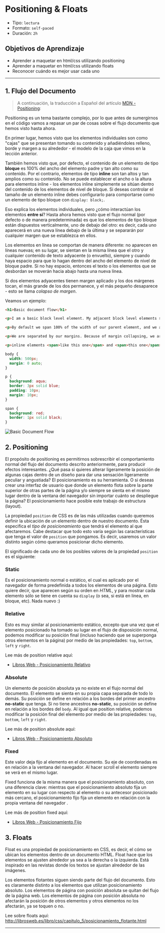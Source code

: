 # Positioning & Floats

- Tipo: `lectura`
- Formato: `self-paced`
- Duración: `2h`

## Objetivos de Aprendizaje

- Aprender a maquetar en html/css utilizando positioning
- Aprender a maquetar en html/css utilizando floats
- Reconocer cuándo es mejor usar cada uno

***


## 1. Flujo del Documento
>A continuación, la traducción a Español del artículo [MDN - Positioning](https://developer.mozilla.org/en-US/docs/Learn/CSS/CSS_layout/Positioning):


Positioning es un tema bastante complejo, por lo que antes de sumergirnos en el código vamos a repasar un par de cosas sobre el flujo documento que hemos visto hasta ahora.

En primer lugar, hemos visto que los elementos individuales son como "cajas" que se presentan tomando su contenido y añadiéndoles relleno, borde y margen a su alrededor - el modelo de la caja que vimos en la lección anterior.

También hemos visto que, por defecto, el contenido de un elemento de tipo **bloque** es 100% del ancho del elemento padre y tan alto como su contenido. Por el contrario, elementos de tipo **inline** son tan altos y tan amplios como su contenido. No se puede establecer el ancho o la altura para elementos inline - los elementos inline simplemente se sitúan dentro del contenido de los elementos de nivel de bloque. Si deseas controlar el tamaño de un elemento inline debes configurarlo para comportarse como un elemento de tipo bloque con `display: block;`.

Eso explica los elementos individuales, pero ¿cómo interactúan los elementos **entre sí**? Hasta ahora hemos visto que el flujo normal (por defecto o de manera predeterminada) es que los elementos de tipo bloque están dispuestos verticalmente, uno de debajo del otro: es decir, cada uno aparecerá en una nueva línea debajo de la última y se separarán por cualquier margen que se establezca en ellos.

Los elementos en línea se comportan de manera diferente: no aparecen en líneas nuevas; en su lugar, se sientan en la misma línea que el otro y cualquier contenido de texto adyacente (o envuelto), siempre y cuando haya espacio para que lo hagan dentro del ancho del elemento de nivel de bloque padre. Si no hay espacio, entonces el texto o los elementos que se desbordan se moverán hacia abajo hasta una nueva línea.

Si dos elementos adyacentes tienen margen aplicado y los dos márgenes tocan, el más grande de los dos permanece, y el más pequeño desaparece - esto se llama _colapso de margen_.

Veamos un ejemplo:

```html
<h1>Basic document flow</h1>

<p>I am a basic block level element. My adjacent block level elements sit on new lines below me.</p>

<p>By default we span 100% of the width of our parent element, and we are as tall as our child content. Our total width and height is our content + padding + border width/height.</p>

<p>We are separated by our margins. Because of margin collapsing, we are separated by the width of one of our margins, not both.</p>

<p>inline elements <span>like this one</span> and <span>this one</span> sit on the same line as one another, and adjacent text nodes, if there is space on the same line. Overflowing inline elements will <span>wrap onto a new line if possible (like this one containing text)</span>, or just go on to a new line if not, much like this image will do: <img src="https://mdn.mozillademos.org/files/13360/long.jpg"></p>

```

```css
body {
  width: 500px;
  margin: 0 auto;
}

p {
  background: aqua;
  border: 3px solid blue;
  padding: 10px;
  margin: 10px;
}

span {
  background: red;
  border: 1px solid black;
}
```

![Basic Document Flow](https://github.com/Laboratoria/curricula-js/blob/441a522e53ff2f34843e1ca740c01ea526fe8c19/03-interactive-site/00-html-and-css/04-positioning-and-floats/img-normal-flow.png?raw=true)

## 2. Positioning

El propósito de positioning es permitirnos sobrescribir el comportamiento normal del flujo del documento descrito anteriormente, para producir efectos interesantes. ¿Qué pasa si quieres alterar ligeramente la posición de algunas cajas dentro de un diseño para dar una sensación ligeramente peculiar y angustiada? El posicionamiento es su herramienta. O si deseas crear una interfaz de usuario que donde un elemento flota sobre la parte superior de otras partes de la página y/o siempre se sienta en el mismo lugar dentro de la ventana del navegador sin importar cuánto se despliegue la página? El posicionamiento hace posible este trabajo de estructura (layout).

La propiedad `position` de CSS es de las más utilizadas cuando queremos definir la ubicación de un elemento dentro de nuestro documento. Ésta especifica el _tipo de posicionamiento_ que tendrá el elemento al que afectaremos. Cabe destacar que todo esto varía según las características que tenga el valor de `position` que pongamos. Es decir, usaremos un valor distinto según cómo queramos posicionar dicho elemento.

El significado de cada uno de los posibles valores de la propiedad `position` es el siguiente:

### Static
Es el posicionamiento normal o estático, el cual es aplicado por el navegador de forma predefinida a todos los elementos de una página. Esto quiere decir, que aparecen según su orden en _HTML_, y para mostrar cada elemento sólo se tiene en cuenta su `display` (o sea, si está en linea, en bloque, etc). Nada nuevo :)

<!-- Este valor no utiliza un eje de coordenadas, por lo que no toma en cuenta las propiedades `left`, `right`, `top` y `bottom`; por lo que si las ponemos, no sucederá nada con el elemento.

![static](https://cdn-images-1.medium.com/max/800/1*oNAAc_CUeTsAqPpOZjRwKA.png) -->

### Relative

Esto es muy similar al posicionamiento estático, excepto que una vez que el elemento posicionado ha tomado su lugar en el flujo de disposición normal, podemos modificar su posición final (incluso haciendo que se superponga otros elementos en la página) por medio de las propiedades: `top`, `bottom`, `left` y `right`.

Lee más de position relative aquí:
* [Libros Web - Posicionamiento Relativo](http://librosweb.es/libro/css/capitulo_5/posicionamiento_relativo.html)

### Absolute
Un elemento de posición absoluta ya no existe en el flujo normal del documento. El elemento se sienta en su propia capa separada de todo lo demás. Su posición se define en relación a los bordes del primer ancestro **no-static** que tenga. Si no tiene ancestros **no-static**, su posición se define en relación a los bordes del `body`. Al igual que position relative, podemos modificar la posición final del elemento por medio de las propiedades: `top`, `bottom`, `left` y `right`.

<!-- ![absolute-code](https://cdn-images-1.medium.com/max/800/1*I-L5xJ7P8HLPs8bPfbMWTQ.png)
![absolute](https://cdn-images-1.medium.com/max/800/1*j1j32f4xx26URfN99BjTmw.png) -->

Lee más de position absolute aquí:

* [Libros Web - Posicionamiento Absoluto](http://librosweb.es/libro/css/capitulo_5/posicionamiento_absoluto.html)

### Fixed
Este valor deja fijo al elemento en el documento. Su eje de coordenadas es en relación a la ventana del navegador. Al hacer scroll el elemento siempre se verá en el mismo lugar.

Fixed funciona de la misma manera que el posicionamiento absoluto, con una diferencia clave: mientras que el posicionamiento absoluto fija un elemento en su lugar con respecto al elemento <html> o su antecesor posicionado más cercano, el posicionamiento fijo fija un elemento en relación con la propia ventana del navegador .

Lee más de position fixed aquí:
* [Libros Web - Posicionamiento Fijo](http://librosweb.es/libro/css/capitulo_5/posicionamiento_fijo.html)

<!-- >La propiedad position no permite controlar el posicionamiento flotante, que se establece con otra propiedad llamada float y que se explica más adelante. Además, la propiedad position sólo indica cómo se posiciona una caja, pero no la desplaza. -->

## 3. Floats

Float es una propiedad de posicionamiento en CSS, es decir, el cómo se ubican los elementos dentro de un documento HTML. Float hace que los elementos se ajusten alrededor ya sea a la derecha o la izquierda. Está inspirado en las revistas donde los textos se ajustan alrededor de las imágenes.

<!-- Podemos observar un ejemplo de float en un documento de word cuando “cuadramos” la imagen, o sea, que el texto se ajuste alrededor de la imagen. Acá un ejemplo:

imagen -->

Los elementos flotantes siguen siendo parte del flujo del documento. Esto es claramente distinto a los elementos que utilizan posicionamiento absoluto. Los elementos de página con posición absoluta se quitan del flujo de la página web. Los elementos de página con posición absoluta no afectarán la posición de otros elementos y otros elementos no los afectarán, ya se toquen o no.

Lee sobre floats aquí:
http://librosweb.es/libro/css/capitulo_5/posicionamiento_flotante.html


<!-- ### Valores de float

#### None
El elemento no flota. Este es el valor inicial.

#### Left
el elemento flota a la izquierda de su bloque contenedor

#### Right
el elemento flota a la derecha de su bloque contenedor

#### Inherit
El elemento hereda la dirección de flotación de su padre


### Float vs Position: Absolute
Los elementos flotantes siguen siendo una parte del flujo de la página web . Esto es claramente diferente de elementos de página que utilizan posicionamiento absoluto. Elementos de la página con posición absoluta se retiran del flujo de la página, como cuando el cuadro de texto en el diseño de impresión se le dijo que ignorar la envoltura de la página.

### Clear
Es una propiedad que se utiliza para controlar el comportamiento de los elementos flotantes.
Como ya sabemos, los elementos después de un elemento flotante fluirán a su alrededor.
En caso no quisiéramos que eso suceda con clear se especifica que un elemento no admite un flotante sobre su izquierda, sobre su derecha o a ambos lados.

#### Valores de clear

- none: predeterminado, permite elementos flotantes en ambos lado.
- left: No se permiten elementos flotantes en el lado izquierdo.
- right: No se permiten elementos flotantes en el lado derecho.
- both: No se permiten elementos flotantes en el lado izquierdo o derecho.
- inherit: Hereda el valor de su elemento padre.

Veamos un ejemplo: Queremos hacer un navegador de páginas. Entonces le damos la propiedad de float y le ponemos lo valores dependiendo de a qué lado queremos que vaya.

imagen aqui


### Clearfix
El maravilloso hack clearfix nos sirve para los contenedores de elementos float.

#### Colapso del contenedor padre
Normalmente si tenemos un elemento float dentro de un de un contenedor, éste, se reducirá y no contará al elemento flotante para su alto. Como en el siguiente caso:
imagen aqui

*Una forma de arreglar el código es agregar un elemento invisible que agregue un clear both al final del código.

#### Arreglando el colapso: Overflow auto
Una forma de arreglar el código y que debemos aplicar con mucho cuidado es overflow:hidden u overflow:auto.
Nota: A veces esto genera un scrollbar no deseado en el código
imagen

#### Arreglando el colapso: clearfix
Le devuelve la capacidad al contenedor de block-elements “flotados” de contenerlos en una alineación horizontal.
imagen -->

***
